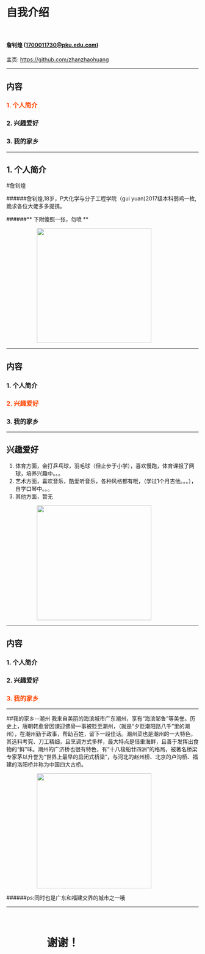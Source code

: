 

# 自我介绍

&nbsp;
&nbsp;

#### 詹钊煌 (1700011730@pku.edu.com)  

主页: https://github.com/zhanzhaohuang

---

## 内容

### <font color="orangered">1. 个人简介</font>


### 2. 兴趣爱好

### 3. 我的家乡

---

## 1. 个人简介

#詹钊煌


######詹钊煌,18岁，P大化学与分子工程学院（gui yuan)2017级本科弱鸡一枚,跪求各位大佬多多提携。


######** 下附傻照一张，勿喷 **

<img src="https://gss3.bdstatic.com/-Po3dSag_xI4khGkpoWK1HF6hhy/baike/c0%3Dbaike80%2C5%2C5%2C80%2C26/sign=2ac904dca3014c080d3620f76b12696d/d4628535e5dde7115302ca83adefce1b9c1661f7.jpg" width=300 style="margin: 0px 80px">

---

## 内容

### 1. 个人简介</font>


### <font color="orangered">2. 兴趣爱好</font>

### 3. 我的家乡 
---


## 兴趣爱好

1. 体育方面，会打乒乓球，羽毛球（但止步于小学），喜欢慢跑，体育课报了网球，培养兴趣中。。。
2. 艺术方面，喜欢音乐，酷爱听音乐，各种风格都有哦，（学过1个月吉他。。。），自学口琴中。。。
3. 其他方面，暂无

<img src="https://ss0.bdstatic.com/70cFuHSh_Q1YnxGkpoWK1HF6hhy/it/u=669339997,1898214525&fm=27&gp=0.jpg" width=300 style="margin: 0px 80px">

---

## 内容

### 1. 个人简介</font>


### 2. 兴趣爱好</font>

### <font color="orangered">3. 我的家乡</font> 
---

##我的家乡--潮州
我来自美丽的海滨城市广东潮州，享有“海滨邹鲁”等美誉。历史上，唐朝韩愈曾因谏迎佛骨一事被贬至潮州，（就是“夕贬潮阳路八千”里的潮州），在潮州勤于政事，帮助百姓，留下一段佳话。潮州菜也是潮州的一大特色，其选料考究、刀工精细，且烹调方式多样，最大特点是借重海鲜，且善于发挥出食物的“鲜”味。潮州的广济桥也很有特色，有“十八梭船廿四洲”的格局，被著名桥梁专家茅以升誉为“世界上最早的启闭式桥梁”，与河北的赵州桥、北京的卢沟桥、福建的洛阳桥并称为中国四大古桥。

<img src="https://timgsa.baidu.com/timg?image&quality=80&size=b9999_10000&sec=1509448545998&di=74939e1dba27edc9991b07b1cb8f9ae7&imgtype=0&src=http%3A%2F%2Fwww.xuexifangfa.com%2Fuploads%2Fallimg%2F1608%2F104G06396-3.jpg" width=300 style="margin: 0px 80px">

######ps:同时也是广东和福建交界的城市之一哦

------------

&nbsp;
&nbsp;

# &nbsp; &nbsp; &nbsp; &nbsp; &nbsp; &nbsp; &nbsp; &nbsp; 谢谢！
